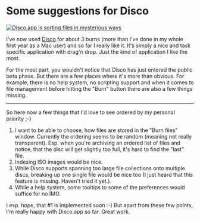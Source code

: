 # Some suggestions for Disco

<a title="Disco.app is sorting files in mysterious ways" href="http://zerokspot.com/uploads/disco-sorting.png" class="thickbox figure"><img src="http://zerokspot.com/uploads/disco-sorting.png" alt="Disco.app is sorting files in mysterious ways"/></a>

I've now used [Disco](http://www.discoapp.com/) for about 3 burns (more than I've done in my whole first year as a Mac user) and so far I really like it. It's simply a nice and task specific application with drag'n drop. Just the kind of application I like the most.

For the most part, you wouldn't notice that Disco has just entered the public beta phase. But there are a few places where it's more than obvious. For example, there is no help system, no scripting support and when it comes to file management before hitting the "Burn" button there are also a few things missing. 

-------------------------------



So here now a few things that I'd love to see ordered by my personal priority ;-)

1. I want to be able to choose, how files are stored in the "Burn files" window. Currently the ordering seems to be random (meaning not really transparent). Esp. when you're archiving an ordered list of files and notice, that the disc will get slightly too full, it's hard to find the "last" file.
2. Indexing ISO images would be nice.
3. While Disco supports spanning too large file collections onto multiple discs, breaking up one single file would be nice too (I just heard that this feature is missing. Haven't tried it yet.).
4. While a help system, some tooltips to some of the preferences would suffice for no IMO.

I esp. hope, that #1 is implemented soon :-) But apart from these few points, I'm really happy with Disco.app so far. Great work.